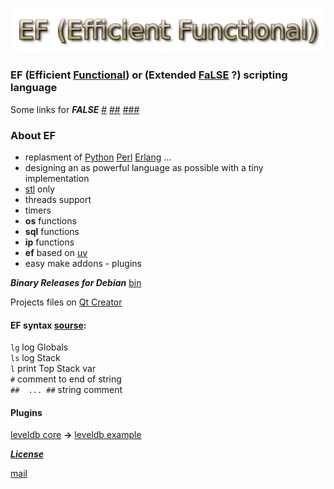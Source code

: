 ![ef](./ef.png "EF (Efficient Functional)")

### EF (Efficient [Functional](https://en.wikipedia.org/wiki/Functional_programming)) or (Extended [FaLSE](https://esolangs.org/wiki/FALSE) ?) scripting language

Some links for ***FALSE*** [#](http://wiki.c2.com/?FalseLanguage) [##](http://strlen.com/false-language/)  [###](https://ru.wikipedia.org/wiki/FALSE) 

### About EF

- replasment of [Python](https://en.wikipedia.org/wiki/Python_(programming_language)) [Perl](https://en.wikipedia.org/wiki/Perl) [Erlang](https://en.wikipedia.org/wiki/Erlang_(programming_language)) ...
- designing an as powerful language as possible with a tiny implementation
- [stl](https://en.wikipedia.org/wiki/Standard_Template_Library) only 
- threads support
- timers
- **os** functions
- **sql** functions
- **ip** functions
- **ef** based on [uv](https://github.com/libuv/libuv)
- easy make addons - plugins

***Binary Releases for Debian*** [bin](./bin)

Projects files on [Qt Creator](https://www.qt.io/)

#### EF syntax [sourse](./ef_proj/ef_lang/ef_lang.cpp "ef_lang.cpp"):

`lg` log Globals  
`ls` log Stack  
`l` print Top Stack var  
`#` comment to end of string  
`##  ... ##` string comment


#### Plugins

[leveldb core](./ef_proj/ef_lev/ef_lev.cpp "ef_lev.cpp") **->** [leveldb example](./bin/lev.ef "lev.ef")

[***License***](https://www.gnu.org/licenses/gpl.html "GPL")

[mail](mailto:hserg1965@rambler.ru "Send...")

